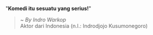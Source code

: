 "**Komedi itu sesuatu yang serius!**"

> ~ _By Indro Warkop_  
Aktor dari Indonesia (n.l.: Indrodjojo Kusumonegoro)
